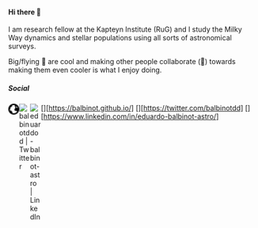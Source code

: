 #### Hi there 👋


I am research fellow at the Kapteyn Institute (RuG) and I study the Milky Way dynamics and stellar populations using all sorts of astronomical surveys. 

Big/flying 🔭 are cool and making other people collaborate (👯) towards making them even cooler is what I enjoy doing.  



##### Social

[<img align="left" alt="balbinot.github.io" width="22px" src="https://raw.githubusercontent.com/iconic/open-iconic/master/svg/globe.svg" />][https://balbinot.github.io/]
[<img align="left" alt="balbinotdd | Twitter" width="22px" src="https://cdn.jsdelivr.net/npm/simple-icons@v3/icons/twitter.svg" />][https://twitter.com/balbinotdd]
[<img align="left" alt="eduardo-balbinot-astro | LinkedIn" width="22px" src="https://cdn.jsdelivr.net/npm/simple-icons@v3/icons/linkedin.svg" />][https://www.linkedin.com/in/eduardo-balbinot-astro/]


